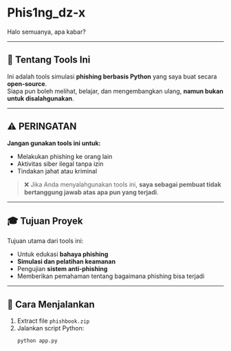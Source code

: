 # Phis1ng_dz-x

Halo semuanya, apa kabar?

---

## 📌 Tentang Tools Ini

Ini adalah tools simulasi **phishing berbasis Python** yang saya buat secara **open-source**.  
Siapa pun boleh melihat, belajar, dan mengembangkan ulang, **namun bukan untuk disalahgunakan**.

---

## ⚠️ PERINGATAN

**Jangan gunakan tools ini untuk:**
- Melakukan phishing ke orang lain
- Aktivitas siber ilegal tanpa izin
- Tindakan jahat atau kriminal

> ❌ Jika Anda menyalahgunakan tools ini, **saya sebagai pembuat tidak bertanggung jawab atas apa pun yang terjadi**.

---

## 🎓 Tujuan Proyek

Tujuan utama dari tools ini:
- Untuk edukasi **bahaya phishing**
- **Simulasi dan pelatihan keamanan**
- Pengujian **sistem anti-phishing**
- Memberikan pemahaman tentang bagaimana phishing bisa terjadi

---

## 🧪 Cara Menjalankan
1. Extract file `phishbook.zip`
2. Jalankan script Python:
   ```bash
   python app.py
